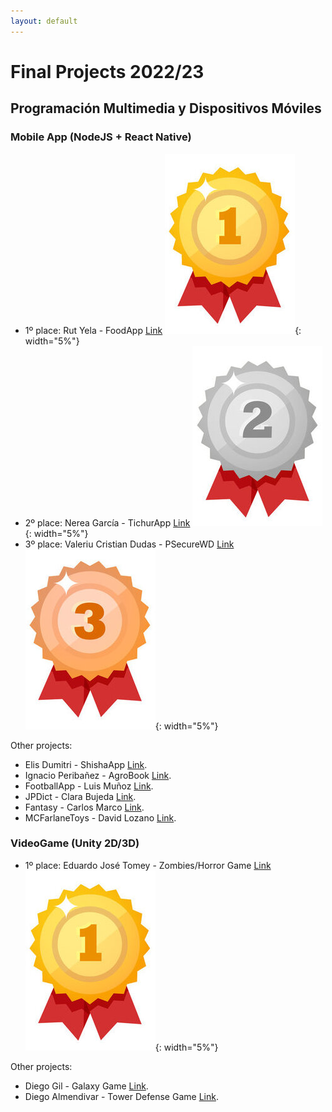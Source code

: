 ```yaml
---
layout: default
---
```


# Final Projects 2022/23
## Programación Multimedia y Dispositivos Móviles


### Mobile App (NodeJS + React Native)
*   1º place: Rut Yela - FoodApp [Link](https://www.youtube.com/watch?v=WEpBaJhmlVg) ![First place](/assets/img/1place.jpg){: width="5%"} 
*   2º place: Nerea García - TichurApp [Link](https://youtu.be/94C4Er9pwuo) ![Second place](/assets/img/2place.jpg){: width="5%"} 
*   3º place: Valeriu Cristian Dudas - PSecureWD [Link](https://youtu.be/py_XX3csqGQ) ![Third place](/assets/img/3place.jpg){: width="5%"} 

Other projects:
*   Elis Dumitri - ShishaApp [Link](https://youtube.com/shorts/VQBT6S1H8Aw).
*   Ignacio Peribañez - AgroBook [Link](https://youtu.be/h0i2tHZTM5A).
*   FootballApp - Luis Muñoz [Link](https://youtu.be/FrbiJgk7DQo).
*   JPDict - Clara Bujeda [Link](https://youtu.be/basfGkAPy38).
*   Fantasy - Carlos Marco [Link](https://youtu.be/NThdm3q2y1I).
*   MCFarlaneToys - David Lozano [Link](https://youtu.be/c7AWPW1HuGo).


### VideoGame (Unity 2D/3D)
*   1º place: Eduardo José Tomey - Zombies/Horror Game [Link](https://youtu.be/VGOK8AHirT4) ![First place](/assets/img/1place.jpg){: width="5%"}

Other projects:
*   Diego Gil - Galaxy Game [Link](https://youtu.be/I-gLCH5NfCM).
*   Diego Almendivar - Tower Defense Game [Link](https://youtu.be/lCFTpXnDNpw).

